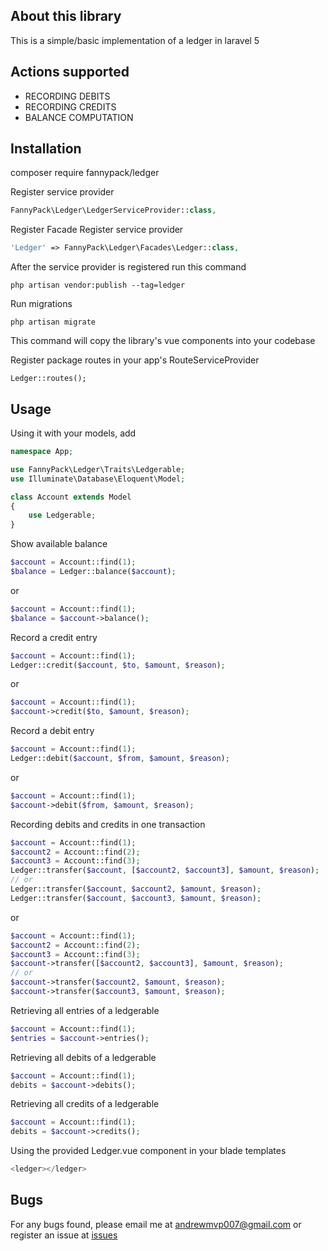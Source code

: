 ## About this library

This is a simple/basic implementation of a ledger in laravel 5

## Actions supported
- RECORDING DEBITS
- RECORDING CREDITS
- BALANCE COMPUTATION

## Installation
composer require fannypack/ledger

Register service provider
```php
FannyPack\Ledger\LedgerServiceProvider::class,
```
Register Facade
Register service provider
```php
'Ledger' => FannyPack\Ledger\Facades\Ledger::class,
```

After the service provider is registered run this command
```
php artisan vendor:publish --tag=ledger
```
Run migrations
```
php artisan migrate
```
This command will copy the library's vue components into your codebase

Register package routes in your app's RouteServiceProvider
```
Ledger::routes();
```

## Usage
Using it with your models, add 
```php
namespace App;

use FannyPack\Ledger\Traits\Ledgerable;
use Illuminate\Database\Eloquent\Model;

class Account extends Model
{
    use Ledgerable;
}
```

Show available balance
```php
$account = Account::find(1);
$balance = Ledger::balance($account);
```
or
```php
$account = Account::find(1);
$balance = $account->balance();
```
Record a credit entry
```php
$account = Account::find(1);
Ledger::credit($account, $to, $amount, $reason);
```
or
```php
$account = Account::find(1);
$account->credit($to, $amount, $reason);
```
Record a debit entry
```php
$account = Account::find(1);
Ledger::debit($account, $from, $amount, $reason);
```
or
```php
$account = Account::find(1);
$account->debit($from, $amount, $reason);
```

Recording debits and credits in one transaction
```php
$account = Account::find(1);
$account2 = Account::find(2);
$account3 = Account::find(3);
Ledger::transfer($account, [$account2, $account3], $amount, $reason);
// or
Ledger::transfer($account, $account2, $amount, $reason);
Ledger::transfer($account, $account3, $amount, $reason);
```
or
```php
$account = Account::find(1);
$account2 = Account::find(2);
$account3 = Account::find(3);
$account->transfer([$account2, $account3], $amount, $reason);
// or
$account->transfer($account2, $amount, $reason);
$account->transfer($account3, $amount, $reason);
```
Retrieving all entries of a ledgerable
```php
$account = Account::find(1);
$entries = $account->entries();
```
Retrieving all debits of a ledgerable
```php
$account = Account::find(1);
debits = $account->debits();
```
Retrieving all credits of a ledgerable
```php
$account = Account::find(1);
debits = $account->credits();
```
Using the provided Ledger.vue component in your blade templates
```php
<ledger></ledger>
```

## Bugs
For any bugs found, please email me at andrewmvp007@gmail.com or register an issue at [issues](https://github.com/mpaannddreew/laravel-ledger/issues)
